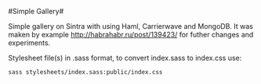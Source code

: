 #Simple Gallery#

Simple gallery on Sintra with using Haml, Carrierwave and MongoDB. It was maken by example http://habrahabr.ru/post/139423/ for futher changes and experiments.

Stylesheet file(s) in .sass format, to convert index.sass to index.css use:

    sass stylesheets/index.sass:public/index.css


